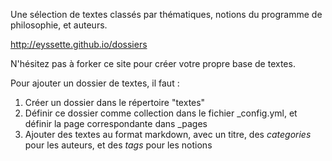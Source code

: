Une sélection de textes classés par thématiques, notions du programme de philosophie, et auteurs.

http://eyssette.github.io/dossiers

N'hésitez pas à forker ce site pour créer votre propre base de textes.

Pour ajouter un dossier de textes, il faut : 

1. Créer un dossier dans le répertoire "textes"
2. Définir ce dossier comme collection dans le fichier _config.yml, et définir la page correspondante dans _pages
3. Ajouter des textes au format markdown, avec un titre, des _categories_ pour les auteurs, et des _tags_ pour les notions
